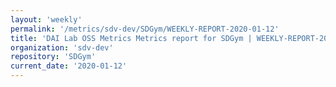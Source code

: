 ```yaml
---
layout: 'weekly'
permalink: '/metrics/sdv-dev/SDGym/WEEKLY-REPORT-2020-01-12'
title: 'DAI Lab OSS Metrics Metrics report for SDGym | WEEKLY-REPORT-2020-01-12'
organization: 'sdv-dev'
repository: 'SDGym'
current_date: '2020-01-12'
---
```


